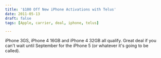 ```yaml
---
title: '$100 Off New iPhone Activations with Telus'
date: 2011-05-13
draft: false
tags: [Apple, carrier, deal, iphone, telus]

---
```


iPhone 3GS, iPhone 4 16GB and iPhone 4 32GB all qualify. Great deal if you can't wait until September for the iPhone 5 (or whatever it's going to be called).